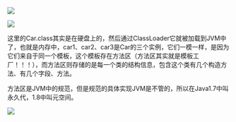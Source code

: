 ![](https://winterliublog.oss-cn-beijing.aliyuncs.com/winterliu-notes/JVM/20201006221250.png)

![](https://winterliublog.oss-cn-beijing.aliyuncs.com/winterliu-notes/JVM/20201006221316.png)

这里的Car.class其实是在硬盘上的，然后通过ClassLoader它就被加载到JVM中了，也就是内存中，car1、car2、car3是Car的三个实例，它们一模一样，是因为它们来自于同一个模板，这个模板存在方法区（方法区其实就是模板工厂！！！），而方法区则存储的是每一个类的结构信息，包含这个类有几个构造方法、有几个字段、方法。

方法区是JVM中的规范，但是规范的具体实现JVM是不管的，所以在Java1.7中叫永久代，1.8中叫元空间。

![](https://winterliublog.oss-cn-beijing.aliyuncs.com/winterliu-notes/JVM/20201006222512.png)